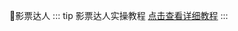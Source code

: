 🎫影票达人
::: tip 影票达人实操教程
[点击查看详细教程](https://doc.weixin.qq.com/doc/w3_AYgAtwa9ALABIHeh11QTkuFBDj7qD?scode=AJ8AQAfiADULtaXW1OAYgAtwa9ALA)
:::